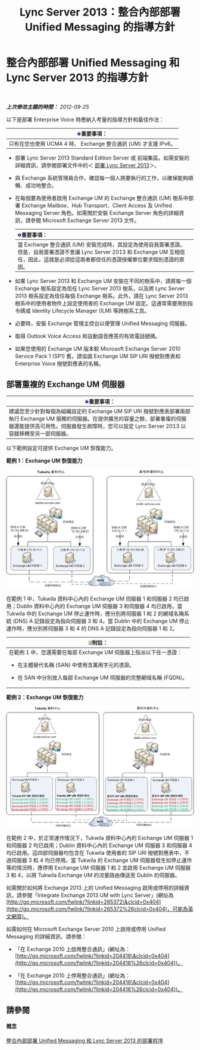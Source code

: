 ﻿---
title: Lync Server 2013：整合內部部署 Unified Messaging 的指導方針
TOCTitle: 整合內部部署 Unified Messaging 和 Lync Server 的指導方針
ms:assetid: 829ac017-6907-40f9-be22-787a28eae0ac
ms:mtpsurl: https://technet.microsoft.com/zh-tw/library/Gg398656(v=OCS.15)
ms:contentKeyID: 49291501
ms.date: 08/10/2015
mtps_version: v=OCS.15
ms.translationtype: HT
---

# 整合內部部署 Unified Messaging 和 Lync Server 2013 的指導方針

 

_**上次修改主題的時間：** 2012-09-25_

以下是部署 Enterprise Voice 時應納入考量的指導方針和最佳作法：

<table>
<thead>
<tr class="header">
<th><img src="images/Gg412908.important(OCS.15).gif" title="important" alt="important" />重要事項：</th>
</tr>
</thead>
<tbody>
<tr class="odd">
<td>只有在您也使用 UCMA 4 時， Exchange 整合通訊 (UM) 才支援 IPv6。</td>
</tr>
</tbody>
</table>


  - 部署 Lync Server 2013 Standard Edition Server 或 前端集區。如需安裝的詳細資訊，請參閱部署文件中的＜ [部署 Lync Server 2013](lync-server-2013-deploying-lync-server.md)＞。

  - 與 Exchange 系統管理員合作，確認每一個人將要執行的工作，以確保能夠順暢、成功地整合。

  - 在每個要為使用者啟用 Exchange UM 的 Exchange 整合通訊 (UM) 樹系中部署 Exchange Mailbox、Hub Transport、Client Access 及 Unified Messaging Server 角色。如需關於安裝 Exchange Server 角色的詳細資訊，請參閱 Microsoft Exchange Server 2013 文件。
    
    <table>
    <thead>
    <tr class="header">
    <th><img src="images/Gg412908.important(OCS.15).gif" title="important" alt="important" />重要事項：</th>
    </tr>
    </thead>
    <tbody>
    <tr class="odd">
    <td>當 Exchange 整合通訊 (UM) 安裝完成時，其設定為使用自我簽署憑證。<br />
    但是，自我簽署憑證不會讓 Lync Server 2013 和 Exchange UM 互相信任，因此，這就是必須從這兩者都信任的憑證授權單位要求個別憑證的原因。</td>
    </tr>
    </tbody>
    </table>


  - 如果 Lync Server 2013 和 Exchange UM 安裝在不同的樹系中，請將每一個 Exchange 樹系設定為信任 Lync Server 2013 樹系，以及將 Lync Server 2013 樹系設定為信任每個 Exchange 樹系。此外，請在 Lync Server 2013 樹系中的使用者物件上設定使用者的 Exchange UM 設定。這通常需要用到指令碼或 Identity Lifecycle Manager (ILM) 等跨樹系工具。

  - 必要時，安裝 Exchange 管理主控台以便管理 Unified Messaging 伺服器。

  - 取得 Outlook Voice Access 和自動語音應答的有效電話號碼。

  - 如果您使用的 Exchange UM 版本較 Microsoft Exchange Server 2010 Service Pack 1 (SP1) 舊，請協調 Exchange UM SIP URI 撥號對應表和 Enterprise Voice 撥號對應表的名稱。

## 部署重複的 Exchange UM 伺服器

<table>
<thead>
<tr class="header">
<th><img src="images/Gg412908.important(OCS.15).gif" title="important" alt="important" />重要事項：</th>
</tr>
</thead>
<tbody>
<tr class="odd">
<td>建議您至少針對每個為組織設定的 Exchange UM SIP URI 撥號對應表部署兩部執行 Exchange UM 服務的伺服器。在提供擴充的容量之餘，部署重複的伺服器還能提供高可用性。伺服器發生故障時，您可以設定 Lync Server 2013 以容錯移轉至另一部伺服器。</td>
</tr>
</tbody>
</table>


以下範例設定可提供 Exchange UM 恢復能力。

**範例 1：Exchange UM 恢復能力**

![Exchange UM 範例 1](images/Gg398656.3644b847-0847-4550-a989-e3fc51de5c4b(OCS.15).jpg "Exchange UM 範例 1")

在範例 1 中，Tukwila 資料中心內的 Exchange UM 伺服器 1 和伺服器 2 均已啟用；Dublin 資料中心內的 Exchange UM 伺服器 3 和伺服器 4 均已啟用。當 Tukwila 中的 Exchange UM 停止運作時，應分別將伺服器 1 和 2 的網域名稱系統 (DNS) A 記錄設定為指向伺服器 3 和 4。當 Dublin 中的 Exchange UM 停止運作時，應分別將伺服器 3 和 4 的 DNS A 記錄設定為指向伺服器 1 和 2。

<table>
<colgroup>
<col style="width: 100%" />
</colgroup>
<thead>
<tr class="header">
<th><img src="images/Gg398811.note(OCS.15).gif" title="note" alt="note" />附註：</th>
</tr>
</thead>
<tbody>
<tr class="odd">
<td>在範例 1 中，您還需要在每部 Exchange UM 伺服器上指派以下任一憑證：
<ul>
<li><p>在主體替代名稱 (SAN) 中使用含萬用字元的憑證。</p></li>
<li><p>在 SAN 中分別放入每部 Exchange UM 伺服器的完整網域名稱 (FQDN)。</p></li>
</ul></td>
</tr>
</tbody>
</table>


**範例 2：Exchange UM 恢復能力**

![Exchange UM 範例 2](images/Gg398656.15754273-306e-448d-b258-84bc2936a2e8(OCS.15).jpg "Exchange UM 範例 2")

在範例 2 中，於正常運作情況下，Tukwila 資料中心內的 Exchange UM 伺服器 1 和伺服器 2 均已啟用；Dublin 資料中心內的 Exchange UM 伺服器 3 和伺服器 4 均已啟用。這四部伺服器均包含在 Tukwila 使用者的 SIP URI 撥號對應表中，不過伺服器 3 和 4 均已停用。當 Tukwila 的 Exchange UM 伺服器發生如停止運作等的情況時，應停用 Exchange UM 伺服器 1 和 2 並啟用 Exchange UM 伺服器 3 和 4，以將 Tukwila Exchange UM 的流量路由傳送至 Dublin 的伺服器。

如需關於如何將 Exchange 2013 上的 Unified Messaging 啟用或停用的詳細資訊，請參閱「Integrate Exchange 2013 UM with Lync Server」(網址為 [http://go.microsoft.com/fwlink/?linkid=265372\&clcid=0x404](http://go.microsoft.com/fwlink/?linkid=265372%26clcid=0x404)，可能為英文網頁)。

如需如何在 Microsoft Exchange Server 2010 上啟用或停用 Unified Messaging 的詳細資訊，請參閱：

  - 「在 Exchange 2010 上啟用整合通訊」(網址為： [http://go.microsoft.com/fwlink/?linkid=204418\&clcid=0x404](http://go.microsoft.com/fwlink/?linkid=204418%26clcid=0x404))。

  - 「在 Exchange 2010 上停用整合通訊」(網址為： [http://go.microsoft.com/fwlink/?linkid=204416\&clcid=0x404](http://go.microsoft.com/fwlink/?linkid=204416%26clcid=0x404))。

## 請參閱

#### 概念

[整合內部部署 Unified Messaging 和 Lync Server 2013 的部署程序](lync-server-2013-deployment-process-for-integrating-on-premises-unified-messaging.md)

